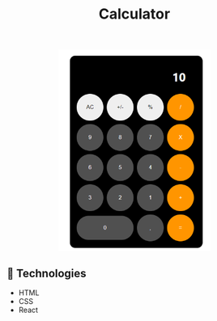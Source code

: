 <h1 align='center'>Calculator</h1>
<br>

<div align='center'><img width='350px src='public/Assets/CalculatorGif.gif'></div>

  <hr>

<div align='center'><img width='300px' src='public/Assets/Calculator.PNG'></div>

## 🚀 Technologies

- HTML
- CSS
- React

